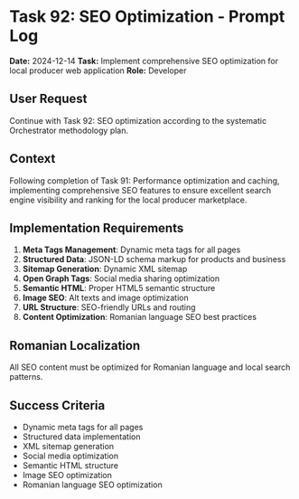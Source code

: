 # Task 92: SEO Optimization - Prompt Log

**Date:** 2024-12-14
**Task:** Implement comprehensive SEO optimization for local producer web application
**Role:** Developer

## User Request
Continue with Task 92: SEO optimization according to the systematic Orchestrator methodology plan.

## Context
Following completion of Task 91: Performance optimization and caching, implementing comprehensive SEO features to ensure excellent search engine visibility and ranking for the local producer marketplace.

## Implementation Requirements
1. **Meta Tags Management**: Dynamic meta tags for all pages
2. **Structured Data**: JSON-LD schema markup for products and business
3. **Sitemap Generation**: Dynamic XML sitemap
4. **Open Graph Tags**: Social media sharing optimization
5. **Semantic HTML**: Proper HTML5 semantic structure
6. **Image SEO**: Alt texts and image optimization
7. **URL Structure**: SEO-friendly URLs and routing
8. **Content Optimization**: Romanian language SEO best practices

## Romanian Localization
All SEO content must be optimized for Romanian language and local search patterns.

## Success Criteria
- Dynamic meta tags for all pages
- Structured data implementation
- XML sitemap generation
- Social media optimization
- Semantic HTML structure
- Image SEO optimization
- Romanian language SEO optimization